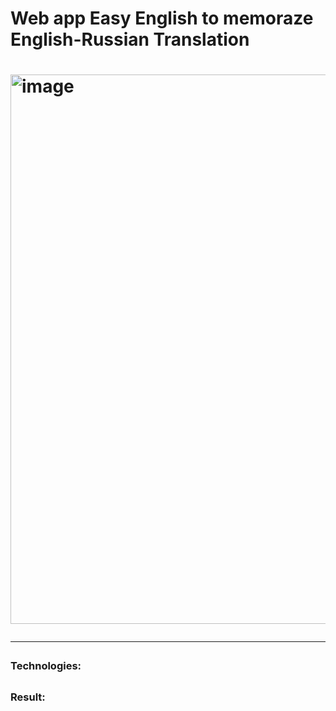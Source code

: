 <h1>Web app Easy English to memoraze English-Russian Translation<h1/>
<img width="879" alt="image" src="https://github.com/Lisa3689/EnglishApp/assets/112322977/8016fc52-dfdb-4e18-a897-ba12bbb19470">

---

<h3>Technologies:<h2/>

<h3>Result:<h2/>
<a href="https://english-a4qhdyvhq-lisa3689.vercel.app/"></a>



